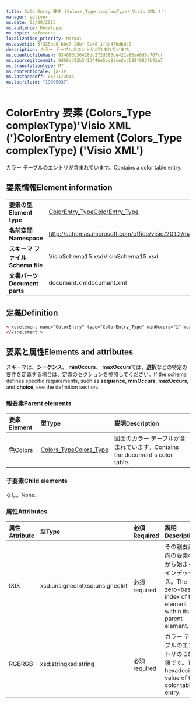 ```yaml
---
title: ColorEntry 要素 (Colors_Type complexType)'Visio XML (')
manager: soliver
ms.date: 03/09/2015
ms.audience: Developer
ms.topic: reference
localization_priority: Normal
ms.assetid: 3f325ad8-bbc7-28bf-9e48-1fde4fbdbdc0
description: カラー テーブルのエントリが含まれています。
ms.openlocfilehash: 934680b36428dd272d383ce421e86ae6d5c707cf
ms.sourcegitcommit: 9d60cd82b5413446e5bc8ace2cd689f683fb41a7
ms.translationtype: MT
ms.contentlocale: ja-JP
ms.lasthandoff: 06/11/2018
ms.locfileid: "19805037"
---
```

# <a name="colorentry-element-colorstype-complextype-visio-xml"></a><span data-ttu-id="27688-103">ColorEntry 要素 (Colors_Type complexType)'Visio XML (')</span><span class="sxs-lookup"><span data-stu-id="27688-103">ColorEntry element (Colors_Type complexType) ('Visio XML')</span></span>

<span data-ttu-id="27688-104">カラー テーブルのエントリが含まれています。</span><span class="sxs-lookup"><span data-stu-id="27688-104">Contains a color table entry.</span></span>
  
## <a name="element-information"></a><span data-ttu-id="27688-105">要素情報</span><span class="sxs-lookup"><span data-stu-id="27688-105">Element information</span></span>

|||
|:-----|:-----|
|<span data-ttu-id="27688-106">**要素の型**</span><span class="sxs-lookup"><span data-stu-id="27688-106">**Element type**</span></span> <br/> |[<span data-ttu-id="27688-107">ColorEntry_Type</span><span class="sxs-lookup"><span data-stu-id="27688-107">ColorEntry_Type</span></span>](colorentry_type-complextypevisio-xml.md) <br/> |
|<span data-ttu-id="27688-108">**名前空間**</span><span class="sxs-lookup"><span data-stu-id="27688-108">**Namespace**</span></span> <br/> |http://schemas.microsoft.com/office/visio/2012/main  <br/> |
|<span data-ttu-id="27688-109">**スキーマ ファイル**</span><span class="sxs-lookup"><span data-stu-id="27688-109">**Schema file**</span></span> <br/> |<span data-ttu-id="27688-110">VisioSchema15.xsd</span><span class="sxs-lookup"><span data-stu-id="27688-110">VisioSchema15.xsd</span></span>  <br/> |
|<span data-ttu-id="27688-111">**文書パーツ**</span><span class="sxs-lookup"><span data-stu-id="27688-111">**Document parts**</span></span> <br/> |<span data-ttu-id="27688-112">document.xml</span><span class="sxs-lookup"><span data-stu-id="27688-112">document.xml</span></span>  <br/> |
   
## <a name="definition"></a><span data-ttu-id="27688-113">定義</span><span class="sxs-lookup"><span data-stu-id="27688-113">Definition</span></span>

```XML
< xs:element name="ColorEntry" type="ColorEntry_Type" minOccurs="1" maxOccurs="unbounded" >
</xs:element >
```

## <a name="elements-and-attributes"></a><span data-ttu-id="27688-114">要素と属性</span><span class="sxs-lookup"><span data-stu-id="27688-114">Elements and attributes</span></span>

<span data-ttu-id="27688-115">スキーマは、**シーケンス**、 **minOccurs**、 **maxOccurs**では、**選択**などの特定の要件を定義する場合は、定義のセクションを参照してください。</span><span class="sxs-lookup"><span data-stu-id="27688-115">If the schema defines specific requirements, such as **sequence**, **minOccurs**, **maxOccurs**, and **choice**, see the definition section.</span></span> 
  
### <a name="parent-elements"></a><span data-ttu-id="27688-116">親要素</span><span class="sxs-lookup"><span data-stu-id="27688-116">Parent elements</span></span>

|<span data-ttu-id="27688-117">**要素**</span><span class="sxs-lookup"><span data-stu-id="27688-117">**Element**</span></span>|<span data-ttu-id="27688-118">**型**</span><span class="sxs-lookup"><span data-stu-id="27688-118">**Type**</span></span>|<span data-ttu-id="27688-119">**説明**</span><span class="sxs-lookup"><span data-stu-id="27688-119">**Description**</span></span>|
|:-----|:-----|:-----|
|[<span data-ttu-id="27688-120">色</span><span class="sxs-lookup"><span data-stu-id="27688-120">Colors</span></span>](colors-element-visiodocument_type-complextypevisio-xml.md) <br/> |[<span data-ttu-id="27688-121">Colors_Type</span><span class="sxs-lookup"><span data-stu-id="27688-121">Colors_Type</span></span>](colors_type-complextypevisio-xml.md) <br/> |<span data-ttu-id="27688-122">図面のカラー テーブルが含まれています。</span><span class="sxs-lookup"><span data-stu-id="27688-122">Contains the document's color table.</span></span>  <br/> |
   
### <a name="child-elements"></a><span data-ttu-id="27688-123">子要素</span><span class="sxs-lookup"><span data-stu-id="27688-123">Child elements</span></span>

<span data-ttu-id="27688-124">なし。</span><span class="sxs-lookup"><span data-stu-id="27688-124">None.</span></span>
  
### <a name="attributes"></a><span data-ttu-id="27688-125">属性</span><span class="sxs-lookup"><span data-stu-id="27688-125">Attributes</span></span>

|<span data-ttu-id="27688-126">**属性**</span><span class="sxs-lookup"><span data-stu-id="27688-126">**Attribute**</span></span>|<span data-ttu-id="27688-127">**型**</span><span class="sxs-lookup"><span data-stu-id="27688-127">**Type**</span></span>|<span data-ttu-id="27688-128">**必須**</span><span class="sxs-lookup"><span data-stu-id="27688-128">**Required**</span></span>|<span data-ttu-id="27688-129">**説明**</span><span class="sxs-lookup"><span data-stu-id="27688-129">**Description**</span></span>|<span data-ttu-id="27688-130">**使用可能な値**</span><span class="sxs-lookup"><span data-stu-id="27688-130">**Possible values**</span></span>|
|:-----|:-----|:-----|:-----|:-----|
|<span data-ttu-id="27688-131">IX</span><span class="sxs-lookup"><span data-stu-id="27688-131">IX</span></span>  <br/> |<span data-ttu-id="27688-132">xsd:unsignedInt</span><span class="sxs-lookup"><span data-stu-id="27688-132">xsd:unsignedInt</span></span>  <br/> |<span data-ttu-id="27688-133">必須</span><span class="sxs-lookup"><span data-stu-id="27688-133">required</span></span>  <br/> |<span data-ttu-id="27688-134">その親要素内の要素の 0 から始まるインデックス。</span><span class="sxs-lookup"><span data-stu-id="27688-134">The zero-based index of the element within its parent element.</span></span>  <br/> |<span data-ttu-id="27688-135">Xsd:unsignedInt の値を入力します。</span><span class="sxs-lookup"><span data-stu-id="27688-135">Values of the xsd:unsignedInt type.</span></span>  <br/> |
|<span data-ttu-id="27688-136">RGB</span><span class="sxs-lookup"><span data-stu-id="27688-136">RGB</span></span>  <br/> |<span data-ttu-id="27688-137">xsd:string</span><span class="sxs-lookup"><span data-stu-id="27688-137">xsd:string</span></span>  <br/> |<span data-ttu-id="27688-138">必須</span><span class="sxs-lookup"><span data-stu-id="27688-138">required</span></span>  <br/> |<span data-ttu-id="27688-139">カラー テーブルのエントリの 16 進値です。</span><span class="sxs-lookup"><span data-stu-id="27688-139">The hexadecimal value of the color table entry.</span></span>  <br/> |<span data-ttu-id="27688-140">Xsd:string の値を入力します。</span><span class="sxs-lookup"><span data-stu-id="27688-140">Values of the xsd:string type.</span></span>  <br/> |
   

